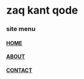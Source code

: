 <html>
  <head>
    <title>contaqt</title>
  </head>
<body>
  <h1>zaq kant qode</h1>
  <h3><b>site menu</b></h3>
  <h4><a href="index.html">HOME</a></h4>
  <h4><a href="about.html">ABOUT</a></h4>
  <h4><a href="contact.html">CONTACT</a></h4>
 
</body>
</html>
